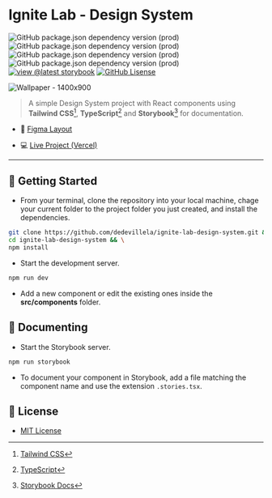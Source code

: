 # Ignite Lab - Design System

![GitHub package.json dependency version (prod)](https://img.shields.io/github/package-json/dependency-version/dedevillela/ignite-lab-design-system/react?logo=react) ![GitHub package.json dependency version (prod)](https://img.shields.io/github/package-json/dependency-version/dedevillela/ignite-lab-design-system/axios?logo=axios) ![GitHub package.json dependency version (prod)](https://img.shields.io/github/package-json/dependency-version/dedevillela/ignite-lab-design-system/clsx) ![GitHub package.json dependency version (prod)](https://img.shields.io/github/package-json/dependency-version/dedevillela/ignite-lab-design-system/phosphor-react) [![view @latest storybook][sb-badge]][sb-link] [![GitHub Lisense][gh-license-badge]][gh-license-link]

![Wallpaper - 1400x900](https://user-images.githubusercontent.com/3102096/195853582-f3868ef2-5538-4d53-859b-18fcdc7546e5.png)

> A simple Design System project with React components using **Tailwind CSS**[^tailwindcss], **TypeScript**[^types] and **Storybook**[^storybook] for documentation.

- 🔖 [Figma Layout](https://www.figma.com/file/KdO1qbMcFGJdyhRUMh1W2t/Ignite-Lab-Design-System?node-id=1%3A2)

- 💻 [Live Project (Vercel)](https://ignite-lab-design-system-weld.vercel.app/)

---

## 🚀 Getting Started

- From your terminal, clone the repository into your local machine, chage your current folder to the project folder you just created, and install the dependencies.

```sh
git clone https://github.com/dedevillela/ignite-lab-design-system.git && \
cd ignite-lab-design-system && \
npm install
```

- Start the development server.

```sh
npm run dev
```

- Add a new component or edit the existing ones inside the **src/components** folder.

## 📃 Documenting

- Start the Storybook server.

```sh
npm run storybook
```

- To document your component in Storybook, add a file matching the component name and use the extension `.stories.tsx`.

## :memo: License

- [MIT License](LICENSE)

[^tailwindcss]: [Tailwind CSS](https://tailwindcss.com/)

[^types]: [TypeScript](https://github.com/microsoft/TypeScript/)

[^storybook]: [Storybook Docs](https://storybook.js.org/)

[sb-link]: https://dedevillela.github.io/ignite-lab-design-system/

[sb-badge]: https://img.shields.io/badge/view%20%40latest-storybook-ff4785

[gh-license-link]: ./CONTRIBUTING.md

[gh-license-badge]: https://img.shields.io/github/license/dedevillela/ignite-lab-design-system
